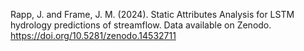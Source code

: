 Rapp, J. and Frame, J. M. (2024). Static Attributes Analysis for LSTM hydrology predictions of streamflow. Data available on Zenodo. https://doi.org/10.5281/zenodo.14532711
